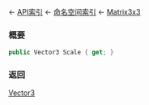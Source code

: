 ← [API索引](Api-Index) ← [命名空间索引](Namespace-Index) ← [Matrix3x3](VRageMath.Matrix3x3)

### 概要

```csharp
public Vector3 Scale { get; }
```

### 返回

[Vector3](VRageMath.Vector3)

